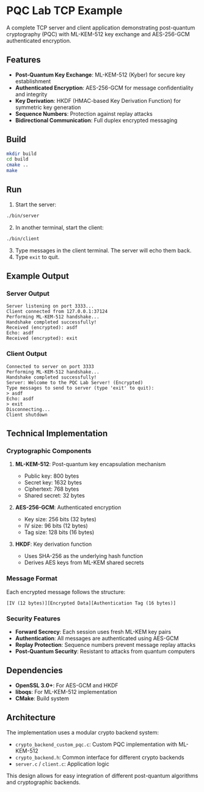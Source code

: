 # PQC Lab TCP Example

A complete TCP server and client application demonstrating post-quantum cryptography (PQC) with ML-KEM-512 key exchange and AES-256-GCM authenticated encryption.

## Features

- **Post-Quantum Key Exchange**: ML-KEM-512 (Kyber) for secure key establishment
- **Authenticated Encryption**: AES-256-GCM for message confidentiality and integrity
- **Key Derivation**: HKDF (HMAC-based Key Derivation Function) for symmetric key generation
- **Sequence Numbers**: Protection against replay attacks
- **Bidirectional Communication**: Full duplex encrypted messaging

## Build

```bash
mkdir build
cd build
cmake ..
make
```

## Run

1. Start the server:
```bash
./bin/server
```

2. In another terminal, start the client:
```bash
./bin/client
```

3. Type messages in the client terminal. The server will echo them back.
4. Type `exit` to quit.

## Example Output

### Server Output
```
Server listening on port 3333...
Client connected from 127.0.0.1:37124
Performing ML-KEM-512 handshake...
Handshake completed successfully!
Received (encrypted): asdf
Echo: asdf
Received (encrypted): exit
```

### Client Output
```
Connected to server on port 3333
Performing ML-KEM-512 handshake...
Handshake completed successfully!
Server: Welcome to the PQC Lab Server! (Encrypted)
Type messages to send to server (type 'exit' to quit):
> asdf
Echo: asdf
> exit
Disconnecting...
Client shutdown
```

## Technical Implementation

### Cryptographic Components

1. **ML-KEM-512**: Post-quantum key encapsulation mechanism
   - Public key: 800 bytes
   - Secret key: 1632 bytes
   - Ciphertext: 768 bytes
   - Shared secret: 32 bytes

2. **AES-256-GCM**: Authenticated encryption
   - Key size: 256 bits (32 bytes)
   - IV size: 96 bits (12 bytes)
   - Tag size: 128 bits (16 bytes)

3. **HKDF**: Key derivation function
   - Uses SHA-256 as the underlying hash function
   - Derives AES keys from ML-KEM shared secrets

### Message Format

Each encrypted message follows the structure:
```
[IV (12 bytes)][Encrypted Data][Authentication Tag (16 bytes)]
```

### Security Features

- **Forward Secrecy**: Each session uses fresh ML-KEM key pairs
- **Authentication**: All messages are authenticated using AES-GCM
- **Replay Protection**: Sequence numbers prevent message replay attacks
- **Post-Quantum Security**: Resistant to attacks from quantum computers

## Dependencies

- **OpenSSL 3.0+**: For AES-GCM and HKDF
- **liboqs**: For ML-KEM-512 implementation
- **CMake**: Build system

## Architecture

The implementation uses a modular crypto backend system:
- `crypto_backend_custom_pqc.c`: Custom PQC implementation with ML-KEM-512
- `crypto_backend.h`: Common interface for different crypto backends
- `server.c` / `client.c`: Application logic

This design allows for easy integration of different post-quantum algorithms and cryptographic backends.
